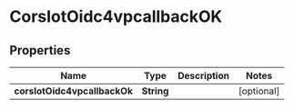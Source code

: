 # CorsIotOidc4vpcallbackOK

## Properties

| Name                         | Type       | Description | Notes      |
| ---------------------------- | ---------- | ----------- | ---------- |
| **corsIotOidc4vpcallbackOk** | **String** |             | [optional] |
